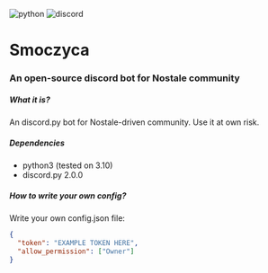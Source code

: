 ![python](https://img.shields.io/badge/Python-FFD43B?style=for-the-badge&logo=python&logoColor=blue)
![discord](https://img.shields.io/badge/Discord-5865F2?style=for-the-badge&logo=discord&logoColor=white)

# Smoczyca
### An open-source discord bot for Nostale community

##### What it is?
An discord.py bot for Nostale-driven community. Use it at own risk.  

##### Dependencies
* python3 (tested on 3.10)
* discord.py 2.0.0

##### How to write your own config?
Write your own config.json file:
```json
{
  "token": "EXAMPLE TOKEN HERE",
  "allow_permission": ["Owner"]
}
```
